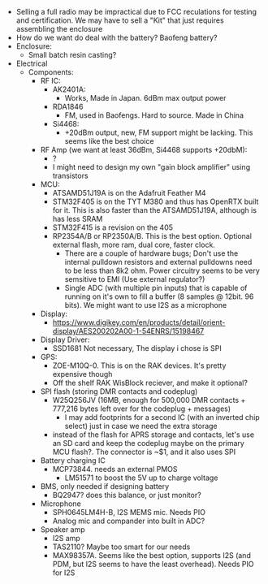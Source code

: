 - Selling a full radio may be impractical due to FCC reculations for testing and certification. We may have to sell a "Kit" that just requires assembling the enclosure
- How do we want do deal with the battery? Baofeng battery?
- Enclosure:
	- Small batch resin casting?
- Electrical
	- Components:
		- RF IC:
			- AK2401A:
				- Works, Made in Japan. 6dBm max output power
			- RDA1846
				- FM, used in Baofengs. Hard to source. Made in China
			- Si4468:
				- +20dBm output, new, FM support might be lacking. This seems like the best choice
		- RF Amp (we want at least 36dBm, Si4468 supports +20dbM):
			- ?
			- I might need to design my own "gain block amplifier" using transistors
		- MCU:
			- ATSAMD51J19A is on the Adafruit Feather M4
			- STM32F405 is on the TYT M380 and thus has OpenRTX built for it. This is also faster than the ATSAMD51J19A, although is has less SRAM
			- STM32F415 is a revision on the 405
			- RP2354A/B or RP2350A/B. This is the best option. Optional external flash, more ram, dual core, faster clock. 		
				- There are a couple of hardware bugs; Don't use the internal pulldown resistors and external pulldowns need to be 	less than 8k2 ohm. Power circuitry seems to be very semsitive to EMI (Use external regulator?)
				- Single ADC (with multiple pin inputs) that is capable of running on it's own to fill a buffer (8 samples @ 12bit. 96 bits). We might want to use I2S as a microphone
		- Display:
			- https://www.digikey.com/en/products/detail/orient-display/AES200202A00-1-54ENRS/15198467
		- Display Driver:
			- SSD1681 Not necessary, The display i chose is SPI
		- GPS:
			- ZOE-M10Q-0. This is on the RAK devices. It's pretty expensive though
			- Off the shelf RAK WisBlock reciever, and make it optional?
		- SPI flash (storing DMR contacts and codeplug)
			- W25Q256JV (16MB, enough for 500,000 DMR contacts + 777,216 bytes left over for the codeplug + messages)
				- I may add footprints for a second IC (with an inverted chip select) just in case we need the extra storage
			- instead of the flash for APRS storage and contacts, let's use an SD card and keep the codeplug maybe on the primary MCU flash?. The connector is ~$1, and it also uses SPI
		- Battery charging IC
			- MCP73844. needs an external PMOS
				- LM51571 to boost the 5V up to charge voltage 
		- BMS, only needed if designing battery
			- BQ2947? does this balance, or just monitor?
		- Microphone
			- SPH0645LM4H-B, I2S MEMS mic. Needs PIO
			- Analog mic and compander into built in ADC?
		- Speaker amp
			- I2S amp
			- TAS2110? Maybe too smart for our needs
			- MAX98357A. Seems like the best option, supports I2S (and PDM, but I2S seems to have the least overhead). Needs PIO for I2S